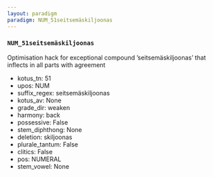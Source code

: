 ```yaml
---
layout: paradigm
paradigm: NUM_51seitsemäskiljoonas
---
```

### ` NUM_51seitsemäskiljoonas `

Optimisation hack for exceptional compound ’seitsemäskiljoonas’ that inflects in all parts with agreement
* kotus_tn: 51
* upos: NUM
* suffix_regex: seitsemäskiljoonas
* kotus_av: None
* grade_dir: weaken
* harmony: back
* possessive: False
* stem_diphthong: None
* deletion: skiljoonas
* plurale_tantum: False
* clitics: False
* pos: NUMERAL
* stem_vowel: None
